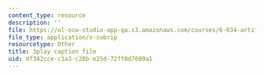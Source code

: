 ```yaml
---
content_type: resource
description: ''
file: https://ol-ocw-studio-app-qa.s3.amazonaws.com/courses/6-034-artificial-intelligence-fall-2010/df342ccec1a3c28be25d72ff0d7609a1_JMrFgnqSS0w.srt
file_type: application/x-subrip
resourcetype: Other
title: 3play caption file
uid: df342cce-c1a3-c28b-e25d-72ff0d7609a1
---
```

